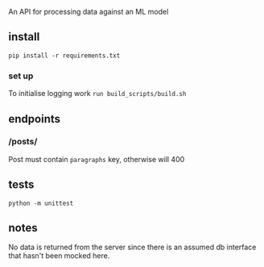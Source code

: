 An API for processing data against an ML model

## install

`pip install -r requirements.txt`

### set up
To initialise logging work 
`run build_scripts/build.sh`


## endpoints
### /posts/
Post must contain `paragraphs` key, otherwise will 400

## tests
`python -m unittest`

## notes
No data is returned from the server since there is an assumed db interface that hasn't been mocked here.
